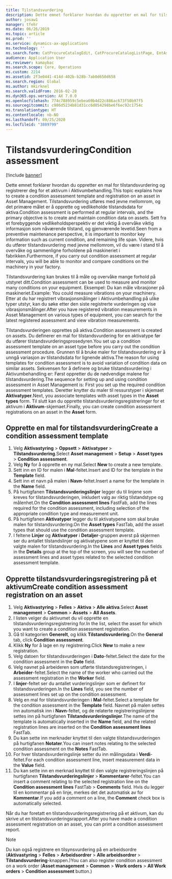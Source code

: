 ```yaml
---
title: Tilstandsvurdering
description: Dette emnet forklarer hvordan du oppretter en mal for tilstandsvurdering og registrerer deg for et aktivum i Aktivumbehandling.
author: josaw1
manager: tfehr
ms.date: 06/26/2019
ms.topic: article
ms.prod: ''
ms.service: dynamics-ax-applications
ms.technology: ''
ms.search.form: CatProcureCatalogEdit, CatProcureCatalogListPage, EntAssetObjectCondition, EntAssetConditionTemplate
audience: Application User
ms.reviewer: kamaybac
ms.search.scope: Core, Operations
ms.custom: 2214
ms.assetid: 2f3e0441-414d-402b-b28b-7ab0d650d658
ms.search.region: Global
ms.author: mkirknel
ms.search.validFrom: 2016-02-28
ms.dyn365.ops.version: AX 7.0.0
ms.openlocfilehash: 774c788959c5ebea69b4d22c886ac673f50b97f5
ms.sourcegitcommit: c986d5234b81d31cc6d054298be6f6ec92c1754c
ms.translationtype: HT
ms.contentlocale: nb-NO
ms.lasthandoff: 09/25/2020
ms.locfileid: "3889799"
---
```

# <a name="condition-assessment"></a><span data-ttu-id="3b44b-103">Tilstandsvurdering</span><span class="sxs-lookup"><span data-stu-id="3b44b-103">Condition assessment</span></span>

[!include [banner](../../includes/banner.md)]

 

<span data-ttu-id="3b44b-104">Dette emnet forklarer hvordan du oppretter en mal for tilstandsvurdering og registrerer deg for et aktivum i Aktivumbehandling.</span><span class="sxs-lookup"><span data-stu-id="3b44b-104">This topic explains how to create a condition assessment template and registration on an asset in Asset Management.</span></span> <span data-ttu-id="3b44b-105">Tilstandsvurdering utføres med jevne mellomrom, og det primære målet er å opprette og vedlikeholde tilstandsdata for aktiva.</span><span class="sxs-lookup"><span data-stu-id="3b44b-105">Condition assessment is performed at regular intervals, and the primary objective is to create and maintain condition data on assets.</span></span> <span data-ttu-id="3b44b-106">Sett fra et forebyggende vedlikeholdsperspektiv er det viktig å overvåke viktig informasjon som nåværende tilstand, og gjenværende levetid.</span><span class="sxs-lookup"><span data-stu-id="3b44b-106">Seen from a preventive maintenance perspective, it is important to monitor key information such as current condition, and remaining life span.</span></span> <span data-ttu-id="3b44b-107">Videre, hvis du utfører tilstandsvurdering med jevne mellomrom, vil du være i stand til å overvåke og sammenligne forholdene på maskineriet i fabrikken.</span><span class="sxs-lookup"><span data-stu-id="3b44b-107">Furthermore, if you carry out condition assessment at regular intervals, you will be able to monitor and compare conditions on the machinery in your factory.</span></span>

<span data-ttu-id="3b44b-108">Tilstandsvurdering kan brukes til å måle og overvåke mange forhold på utstyret ditt.</span><span class="sxs-lookup"><span data-stu-id="3b44b-108">Condition assessment can be used to measure and monitor many conditions on your equipment.</span></span> <span data-ttu-id="3b44b-109">Eksempel: Du kan måle vibrasjoner på maskineriet.</span><span class="sxs-lookup"><span data-stu-id="3b44b-109">Example: You could measure vibrations on your machinery.</span></span> <span data-ttu-id="3b44b-110">Etter at du har registrert vibrasjonsmålinger i Aktivumbehandling på ulike typer utstyr, kan du søke etter den siste registrerte vurderingen og vise vibrasjonsmålinger.</span><span class="sxs-lookup"><span data-stu-id="3b44b-110">After you have registered vibration measurements in Asset Management on various types of equipment, you can search for the latest registered assessment and view vibration measurements.</span></span>

<span data-ttu-id="3b44b-111">Tilstandsvurderingen opprettes på aktiva.</span><span class="sxs-lookup"><span data-stu-id="3b44b-111">Condition assessment is created on assets.</span></span> <span data-ttu-id="3b44b-112">Du definerer en mal for tilstandsvurdering for en aktivatype før du utfører tilstandsvurderingsprosedyren.</span><span class="sxs-lookup"><span data-stu-id="3b44b-112">You set up a condition assessment template on an asset type before you carry out the condition assessment procedure.</span></span> <span data-ttu-id="3b44b-113">Grunnen til å bruke maler for tilstandsvurdering er å unngå variasjon av tilstandsdata for lignende aktiva.</span><span class="sxs-lookup"><span data-stu-id="3b44b-113">The reason for using templates for condition assessment is to avoid variation of condition data on similar assets.</span></span> <span data-ttu-id="3b44b-114">Sekvensen for å definere og bruke tilstandsvurdering i Aktivumbehandling er: Først oppretter du de nødvendige malene for tilstandsvurdering.</span><span class="sxs-lookup"><span data-stu-id="3b44b-114">The sequence for setting up and using condition assessment in Asset Management is: First you set up the required condition assessment templates.</span></span> <span data-ttu-id="3b44b-115">Deretter knytter du maler til ressurstyper i skjemaet **Aktivatyper**.</span><span class="sxs-lookup"><span data-stu-id="3b44b-115">Next, you associate templates with asset types in the **Asset types** form.</span></span> <span data-ttu-id="3b44b-116">Til slutt kan du opprette tilstandsvurderingsregistreringer for et aktivum i **Aktivum**-skjemaet.</span><span class="sxs-lookup"><span data-stu-id="3b44b-116">Finally, you can create condition assessment registrations on an asset in the **Asset** form.</span></span>

## <a name="create-a-condition-assessment-template"></a><span data-ttu-id="3b44b-117">Opprette en mal for tilstandsvurdering</span><span class="sxs-lookup"><span data-stu-id="3b44b-117">Create a condition assessment template</span></span>

1. <span data-ttu-id="3b44b-118">Velg **Aktivastyring** > **Oppsett** > **Aktivatyper** > **Tilstandsvurdering**.</span><span class="sxs-lookup"><span data-stu-id="3b44b-118">Select **Asset management** > **Setup** > **Asset types** > **Condition assessment**.</span></span>
2. <span data-ttu-id="3b44b-119">Velg **Ny** for å opprette en ny mal.</span><span class="sxs-lookup"><span data-stu-id="3b44b-119">Select **New** to create a new template.</span></span>
3. <span data-ttu-id="3b44b-120">Sett inn en ID for malen i **Mal**-feltet.</span><span class="sxs-lookup"><span data-stu-id="3b44b-120">Insert and ID for the template in the **Template** field.</span></span>
4. <span data-ttu-id="3b44b-121">Sett inn et navn på malen i **Navn**-feltet.</span><span class="sxs-lookup"><span data-stu-id="3b44b-121">Insert a name for the template in the **Name** field.</span></span>
5. <span data-ttu-id="3b44b-122">På hurtigfanen **Tilstandsvurderingslinjer** legger du til linjene som kreves for tilstandsvurderingen, inkludert valg av riktig tilstandstype og målenhet.</span><span class="sxs-lookup"><span data-stu-id="3b44b-122">On the **Condition assessment lines** FastFab, add the lines required for the condition assessment, including selection of the appropriate condition type and measurement unit.</span></span>
6. <span data-ttu-id="3b44b-123">På hurtigfanen **Aktivatyper** legger du til aktivatypene som skal bruke malen for tilstandsvurdering.</span><span class="sxs-lookup"><span data-stu-id="3b44b-123">On the **Asset types** FastTab, add the asset types that should use the condition assessment template.</span></span>
7. <span data-ttu-id="3b44b-124">I feltene **Linjer** og **Aktivatyper** i **Detaljer**-gruppen øverst på skjermen ser du antallet tilstandslinjer og aktivatypene som er knyttet til den valgte malen for tilstandsvurdering.</span><span class="sxs-lookup"><span data-stu-id="3b44b-124">In the **Lines** and **Asset types** fields in the **Details** group at the top of the screen, you will see the number of assessment lines and asset types related to the selected condition assessment template.</span></span>


## <a name="create-condition-assessment-registration-on-an-asset"></a><span data-ttu-id="3b44b-125">Opprette tilstandsvurderingsregistrering på et aktivum</span><span class="sxs-lookup"><span data-stu-id="3b44b-125">Create condition assessment registration on an asset</span></span>

1. <span data-ttu-id="3b44b-126">Velg **Aktivastyring** > **Felles** > **Aktiva** > **Alle aktiva**.</span><span class="sxs-lookup"><span data-stu-id="3b44b-126">Select **Asset management** > **Common** > **Assets** > **All Assets**.</span></span>
2. <span data-ttu-id="3b44b-127">I listen velger du aktivumet du vil opprette en tilstandsvurderingsregistrering for.</span><span class="sxs-lookup"><span data-stu-id="3b44b-127">In the list, select the asset for which you want to create a condition assessment registration.</span></span>
3. <span data-ttu-id="3b44b-128">Gå til kategorien **Generelt**, og klikk **Tilstandsvurdering**.</span><span class="sxs-lookup"><span data-stu-id="3b44b-128">On the **General** tab, click **Condition assessment**.</span></span>
4. <span data-ttu-id="3b44b-129">Klikk **Ny** for å lage en ny registrering.</span><span class="sxs-lookup"><span data-stu-id="3b44b-129">Click **New** to make a new registration.</span></span>
5. <span data-ttu-id="3b44b-130">Velg datoen for tilstandsvurderingen i **Dato**-feltet.</span><span class="sxs-lookup"><span data-stu-id="3b44b-130">Select the date for the condition assessment in the **Date** field.</span></span>
6. <span data-ttu-id="3b44b-131">Velg navnet på arbeideren som utførte tilstandsregistreringen, i **Arbeider**-feltet.</span><span class="sxs-lookup"><span data-stu-id="3b44b-131">Select the name of the worker who carried out the assessment registration in the **Worker** field.</span></span>
7. <span data-ttu-id="3b44b-132">I **linjer**-feltet ser du antallet vurderingslinjer som er definert for tilstandsvurderingen.</span><span class="sxs-lookup"><span data-stu-id="3b44b-132">In the **Lines** field, you see the number of assessment lines set up on the condition assessment.</span></span>
8. <span data-ttu-id="3b44b-133">Velg en mal for tilstandsvurderingen i **Mal**-feltet.</span><span class="sxs-lookup"><span data-stu-id="3b44b-133">Select a template for the condition assessment in the **Template** field.</span></span> <span data-ttu-id="3b44b-134">Navnet på malen settes inn automatisk inn i **Navn**-feltet, og de relaterte registreringslinjene settes inn på hurtigfanen **Tilstandsvurderingslinjer**.</span><span class="sxs-lookup"><span data-stu-id="3b44b-134">The name of the template is automatically inserted in the **Name** field, and the related registration lines are inserted on the **Condition assessment lines** FastTab.</span></span>
9. <span data-ttu-id="3b44b-135">Du kan sette inn merknader knyttet til den valgte tilstandsvurderingen på hurtigfanen **Notater**.</span><span class="sxs-lookup"><span data-stu-id="3b44b-135">You can insert notes relating to the selected condition assessment on the **Notes** FastTab.</span></span>
10. <span data-ttu-id="3b44b-136">For hver tilstandsvurderingslinje setter du inn målingsdata i **Verdi**-feltet.</span><span class="sxs-lookup"><span data-stu-id="3b44b-136">For each condition assessment line, insert measurement data in the **Value** field.</span></span>
11. <span data-ttu-id="3b44b-137">Du kan sette inn en merknad knyttet til den valgte registreringslinjen på hurtigfanen **Tilstandsvurderingslinjer** > **Kommentarer**-feltet.</span><span class="sxs-lookup"><span data-stu-id="3b44b-137">You can insert a comment relating to the selected registration line on the **Condition assessment lines** FastTab > **Comments** field.</span></span> <span data-ttu-id="3b44b-138">Hvis du legger til en kommentar på en linje, merkes det det automatisk av for **Kommentar**.</span><span class="sxs-lookup"><span data-stu-id="3b44b-138">If you add a comment on a line, the **Comment** check box is automatically selected.</span></span>

<span data-ttu-id="3b44b-139">Når du har foretatt en tilstandsvurderingsregistrering på et aktivum, kan du skrive ut en tilstandsvurderingsrapport.</span><span class="sxs-lookup"><span data-stu-id="3b44b-139">After you have made a condition assessment registration on an asset, you can print a condition assessment report.</span></span>

>[!NOTE]
><span data-ttu-id="3b44b-140">Du kan også registrere en tilsynsvurdering på en arbeidsordre (**Aktivastyring** > **Felles** > **Arbeidsordrer** > **Alle arbeidsordrer** > **Tilstandsvurdering**-knappen.)</span><span class="sxs-lookup"><span data-stu-id="3b44b-140">You can also register condition assessment on a work order (**Asset management** > **Common** > **Work orders** > **All Work orders** > **Condition assessment** button.)</span></span>
